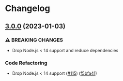 # Changelog

## [3.0.0](https://github.com/node-modules/ready-callback/compare/v2.1.0...v3.0.0) (2023-01-03)


### ⚠ BREAKING CHANGES

* Drop Node.js < 14 support and reduce dependencies

### Code Refactoring

* Drop Node.js < 14 support ([#115](https://github.com/node-modules/ready-callback/issues/115)) ([f5bfa41](https://github.com/node-modules/ready-callback/commit/f5bfa414c9efe7de54b6975d4e8a22ebfbd15a25))
